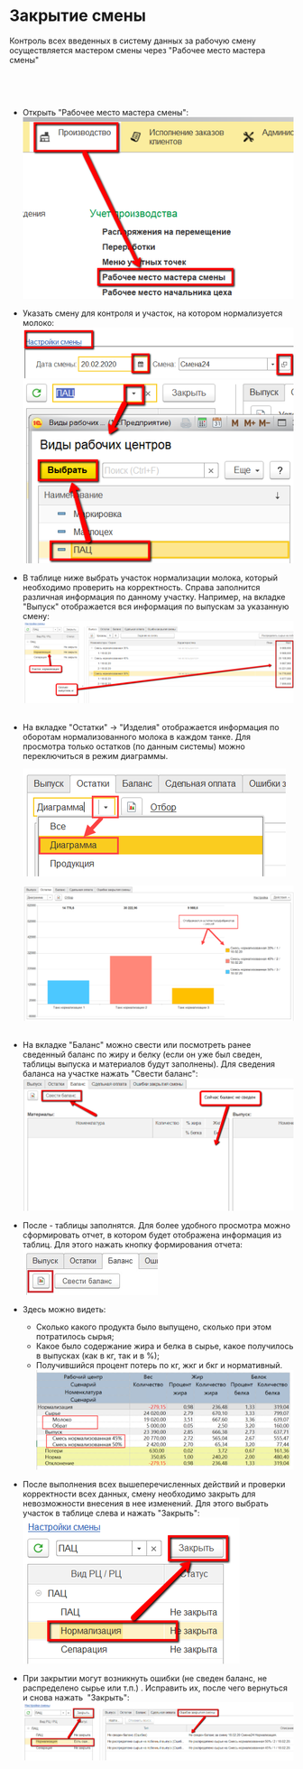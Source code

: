 # Закрытие смены


Контроль всех введенных в систему данных за рабочую смену осуществляется
мастером смены через "Рабочее место мастера смены"

 

 

- Открыть "Рабочее место мастера смены":  
    ![](CloseWorkShift.assets/drex_zakrytie_smeny_2_custom.png)

-   Указать смену для контроля и участок, на котором нормализуется
    молоко:  
![](CloseWorkShift.assets/drex_zakrytie_smeny_2_custom_2.png)  
![](CloseWorkShift.assets/drex_zakrytie_smeny_2_custom_3.png)
    
-   В таблице ниже выбрать участок нормализации молока, который
    необходимо проверить на корректность. Справа заполнится различная
    информация по данному участку. Например, на вкладке "Выпуск"
    отображается вся информация по выпускам за указанную смену:  
![](CloseWorkShift.assets/drex_zakrytie_smeny_2_custom_4.png) 
    
-   На вкладке "Остатки" -\> "Изделия" отображается информация по
    оборотам нормализованного молока в каждом танке.
    Для просмотра только остатков (по данным системы) можно
    переключиться в режим диаграммы.  

    ![](../../../Separation/CheckWorkShift/CloseWorkShift/CloseWorkShift.assets/image-20200818100020720.png)
    
    ![image-20201111093149378](CloseWorkShift.assets/image-20201111093149378.png) 
    
-   На вкладке "Баланс" можно свести или посмотреть ранее сведенный
    баланс по жиру и белку (если он уже был сведен, таблицы выпуска и
    материалов будут заполнены). Для сведения баланса на участке нажать
    "Свести баланс":  
![](CloseWorkShift.assets/drex_zakrytie_smeny_2_custom_6.png)
    
- После - таблицы заполнятся. Для более удобного просмотра можно
    сформировать отчет, в котором будет отображена информация из таблиц.
    Для этого нажать кнопку формирования отчета:  
![](CloseWorkShift.assets/drex_zakrytie_smeny_2_custom_7.png)
    
- Здесь можно видеть:
    -   Сколько какого продукта было выпущено, сколько при этом потратилось
    сырья;
  -   Какое было содержание жира и белка в сырье, какое получилось в
    выпусках (как в кг, так и в %);
  -   Получившийся процент потерь по кг, жкг и бкг и нормативный.  
![image-20201111094223719](CloseWorkShift.assets/image-20201111094223719.png)
  
-   После выполнения всех вышеперечисленных действий и проверки
    корректности всех данных, смену необходимо закрыть для невозможности
    внесения в нее изменений. Для этого выбрать участок в таблице слева
    и нажать "Закрыть":  
![](CloseWorkShift.assets/drex_zakrytie_smeny_2_custom_9.png)
    
-   При закрытии могут возникнуть ошибки (не сведен баланс, не
    распределено сырье или т.п.) . Исправить их, после чего вернуться и
    снова нажать  "Закрыть":  
![](CloseWorkShift.assets/drex_zakrytie_smeny_2_custom_10.png)